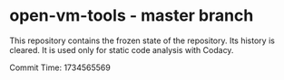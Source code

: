 # open-vm-tools - master branch

This repository contains the frozen state of the repository.
Its history is cleared. It is used only for static code
analysis with Codacy.

Commit Time: 1734565569